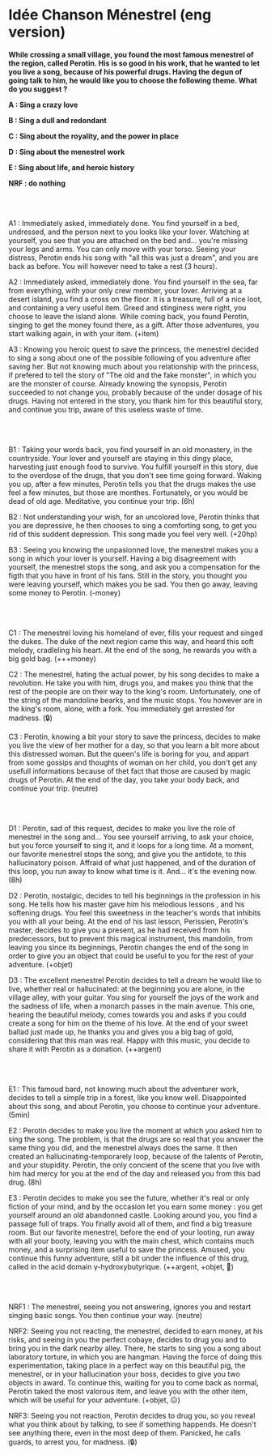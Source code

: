 # Idée Chanson Ménestrel (eng version)

**While crossing a small village, you found the most famous menestrel of the region, called Perotin. His is so good in his work, that he wanted to let you live a song, because of his powerful drugs. Having the degun of going talk to him, he would like you to choose the following theme. What do you suggest ?**

**A : Sing a crazy love**

**B : Sing a dull and redondant**

**C : Sing about the royality, and the power in place**

**D : Sing about the menestrel work**

**E : Sing about life, and heroic history**

**NRF : do nothing**

<br/>
<br/>

A1 : Immediately asked, immediately done. You find yourself in a bed, undressed, and the person next to you looks like your lover. Watching at yourself, you see that you are attached on the bed and... you're missing your legs and arms. You can only move with your torso. Seeing your distress, Perotin ends his song with "all this was just a dream", and you are back as before. You will however need to take a rest (3 hours).

A2 : Immediately asked, immediately done. You find yourself in the sea, far from everything, with your only crew member, your lover. Arriving at a desert island, you find a cross on the floor. It is a treasure, full of a nice loot, and containing a very useful item. Greed and stinginess were right, you choose to leave the island alone. While coming back, you found Perotin, singing to get the money found there, as a gift. After those adventures, you start walking again, in with your item. (+item)

A3 : Knowing you heroic quest to save the princess, the menestrel decided to sing a song about one of the possible following of you adventure after saving her. But not knowing much about you relationship with the princess, if prefered to tell the story of "The old and the fake monster", in which you are the monster of course. Already knowing the synopsis, Perotin succeeded to not change you, probably because of the under dosage of his drugs. Having not entered in the story, you thank him for this beautiful story, and continue you trip, aware of this useless waste of time.

<br/>
<br/>

B1 : Taking your words back, you find yourself in an old monastery, in the countryside. Your lover and yourself are staying in this dingy place, harvesting just enough food to survive. You fulfill yourself in this story, due to the overdose of the drugs, that you don't see time going forward. Waking you up, after a few minutes, Perotin tells you that the drugs makes the use feel a few minutes, but those are monthes. Fortunately, or you would be dead of old age. Meditative, you continue your trip. (6h)

B2 : Not understanding your wish, for an uncolored love, Perotin thinks that you are depressive, he then chooses to sing a comforting song, to get you rid of this suddent depression. This song made you feel very well. (+20hp)

B3 : Seeing you knowing the unpasionned love, the menestrel makes you a song in which your lover is yourself. Having a big disagreement with yourself, the menestrel stops the song, and ask you a compensation for the figth that you have in front of his fans. Still in the story, you thought you were leaving yourself, which makes you be sad. You then go away, leaving some money to Perotin. (-money)

<br/>
<br/>

C1 : The menestrel loving his homeland of ever, fills your request and singed the dukes. The duke of the next region came this way, and heard this soft melody, cradleling his heart. At the end of the song, he rewards you with a big gold bag. (+++money)

C2 : The menestrel, hating the actual power, by his song decides to make a revolution. He take you with him, drugs you, and makes you think that the rest of the people are on their way to the king's room. Unfortunately, one of the string of the mandoline bearks, and the music stops. You however are in the king's room, alone, with a fork. You immediately get arrested for madness. (:lock:)

C3 : Perotin, knowing a bit your story to save the princess, decides to make you live the view of her mother for a day, so that you learn a bit more about this distressed woman. But the queen's life is boring for you, and appart from some gossips and thoughts of woman on her child, you don't get any usefull informations because of thet fact that those are caused by magic drugs of Perotin. At the end of the day, you take your body back, and continue your trip. (neutre)

<br/>
<br/>

D1 : Perotin, sad of this request, decides to make you live the role of menestrel in the song and... You see yourself arriving, to ask your choice, but you force yourself to sing it, and it loops for a long time. At a moment, our favorite menestrel stops the song, and give you the antidote, to this hallucinatory poison. Affraid of what just happened, and of the duration of this loop, you run away to know what time is it. And... it's the evening now. (8h)

D2 : Perotin, nostalgic, decides to tell his beginnings in the profession in his song. He tells how his master gave him his melodious lessons , and his softening drugs. You feel this sweetness in the teacher's words that inhibits you with all your being. At the end of his last lesson, Perissien, Perotin's master, decides to give you a present, as he had received from his predecessors, but to prevent this magical instrument, this mandolin, from leaving you since its beginnings, Perotin changes the end of the song in order to give you an object that could be useful to you for the rest of your adventure. (+objet)

D3 : The excellent menestrel Perotin decides to tell a dream he would like to live, whether real or hallucinated: at the beginning you are alone, in the village alley, with your guitar. You sing for yourself the joys of the work and the sadness of life, when a monarch passes in the main avenue. This one, hearing the beautiful melody, comes towards you and asks if you could create a song for him on the theme of his love. At the end of your sweet ballad just made up, he thanks you and gives you a big bag of gold, considering that this man was real. Happy with this music, you decide to share it with Perotin as a donation. (++argent)

<br/>
<br/>

E1 : This famoud bard, not knowing much about the adventurer work, decides to tell a simple trip in a forest, like you know well. Disappointed about this song, and about Perotin, you choose to continue your adventure. (5min)

E2 : Perotin decides to make you live the moment at which you asked him to sing the song. The problem, is that the drugs are so real that you answer the same thing you did, and the menestrel always does the same. It then created an hallucinating-temporarely loop, because of the talents of Perotin, and your stupidity. Perotin, the only concient of the scene that you live with him had mercy for you at the end of the day and released you from this bad drug. (8h)

E3 : Perotin decides to make you see the future, whether it's real or only fiction of your mind, and by the occasion let you earn some money : you get yourself around an old abandonned castle. Looking around you, you find a passage full of traps. You finally avoid all of them, and find a big treasure room. But our favorite menestrel, before the end of your looting, run away with all your booty, leaving you with the main chest, which contains much money, and a surprising item useful to save the princess. Amused, you continue this funny adventure, still a bit under the influence of this drug, called in the acid domain γ-hydroxybutyrique. (++argent, +objet, :nauseated_face:)

<br/>
<br/>

NRF1 : The menestrel, seeing you not answering, ignores you and restart singing basic songs. You then continue your way. (neutre)

NRF2: Seeing you not reacting, the menestrel, decided to earn money, at his risks, and seeing in you the perfect cobaye, decides to drug you and to bring you in the dark nearby alley. There, he starts to sing you a song about laboratory torture, in which you are hangman. Having the force of doing this experimentation, taking place in a perfect way on this beautiful pig, the menestrel, or in your hallucination your boss, decides to give you two objects in award. To continue this, waiting for you to come back as normal, Perotin taked the most valorous item, and leave you with the other item, which will be useful for your adventure. (+objet, :confounded:)

NRF3: Seeing you not reaction, Perotin decides to drug you, so you reveal what you think about by talking, to see if something happends. He doesn't see anything there, even in the most deep of them. Panicked, he calls guards, to arrest you, for madness. (:lock:)
